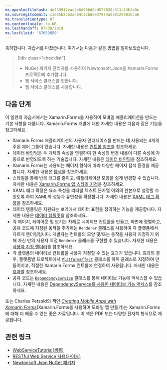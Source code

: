 ```yaml
---
ms.openlocfilehash: 4e759917eac2c6d966d8cd577838c311c13b2a9e
ms.sourcegitcommit: c1d85b2c62ad84c22bdee37874ad30128581bca6
ms.translationtype: HT
ms.contentlocale: ko-KR
ms.lasthandoff: 07/08/2019
ms.locfileid: "67659859"
---
```

축하합니다. 자습서를 마쳤습니다. 여기서는 다음과 같은 방법을 알아보았습니다.

> [!div class="checklist"]
> - NuGet 패키지 관리자를 사용하여 Newtonsoft.Json을 Xamarin.Forms 프로젝트에 추가합니다.
> - 웹 서비스 클래스를 만듭니다.
> - 웹 서비스 클래스를 사용합니다.

## <a name="next-steps"></a>다음 단계

이 일련의 자습서에서는 Xamarin.Forms를 사용하여 모바일 애플리케이션을 만드는 기본 사항을 다룹니다. Xamarin.Forms 개발에 대한 자세한 내용은 다음과 같은 기능을 참고하세요.

- Xamarin.Forms 애플리케이션의 사용자 인터페이스를 만드는 데 사용되는 4개의 주된 제어 그룹이 있습니다. 자세한 내용은 [컨트롤 참조](~/xamarin-forms/user-interface/controls/index.md)를 참조하세요.
- 데이터 바인딩은 두 개체의 속성을 연결하여 한 속성의 변경 내용이 다른 속성에 자동으로 반영되도록 하는 기술입니다. 자세한 내용은 [데이터 바인딩](~/xamarin-forms/app-fundamentals/data-binding/index.md)을 참조하세요.
- Xamarin.Forms는 사용되는 페이지 형식에 따라 다양한 페이지 탐색 환경을 제공합니다. 자세한 내용은 [탐색](~/xamarin-forms/app-fundamentals/navigation/index.md)을 참조하세요.
- 스타일을 통해 반복 태그를 줄이고, 애플리케이션 모양을 쉽게 변경할 수 있습니다. 자세한 내용은 [Xamarin.Forms 앱 스타일 지정](~/xamarin-forms/user-interface/styles/index.md)을 참조하세요.
- XAML 태그 확장은 요소 특성을 리터럴 텍스트 문자열 이외의 원본으로 설정할 수 있도록 하여 XAML의 성능과 유연성을 확장합니다. 자세한 내용은 [XAML 태그 확장](~/xamarin-forms/xaml/markup-extensions/index.md)을 참조하세요.
- 데이터 템플릿은 지원되는 보기에서 데이터 표현을 정의하는 기능을 제공합니다. 자세한 내용은 [데이터 템플릿](~/xamarin-forms/app-fundamentals/templates/data-templates/index.md)을 참조하세요.
- 각 페이지, 레이아웃 및 보기는 차례로 네이티브 컨트롤을 만들고, 화면에 정렬하고, 공유 코드에 지정된 동작을 추가하는 `Renderer` 클래스를 사용하여 각 플랫폼에서 다르게 렌더링됩니다. 개발자는 컨트롤의 모양 및/또는 동작을 사용자 지정하기 위해 자신 만의 사용자 지정 `Renderer` 클래스를 구현할 수 있습니다. 자세한 내용은 [사용자 지정 렌더러](~/xamarin-forms/app-fundamentals/custom-renderer/index.md)를 참조하세요.
- 각 플랫폼의 네이티브 컨트롤을 사용자 지정할 수 있는 효과가 있습니다. 효과의 경우, 플랫폼별 프로젝트에서 [`PlatformEffect`](xref:Xamarin.Forms.PlatformEffect`2) 클래스를 하위 클래스로 지정하여 만들어지고, 적절한 Xamarin.Forms 컨트롤에 연결하여 사용됩니다. 자세한 내용은 [효과](~/xamarin-forms/app-fundamentals/effects/index.md)를 참조하세요.
- 공유 코드는 [`DependencyService`](xref:Xamarin.Forms.DependencyService) 클래스를 통해 네이티브 기능에 액세스할 수 있습니다. 자세한 내용은 [DependencyService를 사용한 네이티브 기능 액세스](~/xamarin-forms/app-fundamentals/dependency-service/index.md)를 참조하세요.

또는 Charles Petzold의 책인 [_Creating Mobile Apps with Xamarin.Forms_](~/xamarin-forms/creating-mobile-apps-xamarin-forms/index.md)(Xamarin.Forms를 사용하여 모바일 앱 만들기)는 Xamarin.Forms에 대해 더 배울 수 있는 좋은 자료입니다. 이 책은 PDF 또는 다양한 전자책 형식으로 제공됩니다.

## <a name="related-links"></a>관련 링크

- [WebServiceTutorial(샘플)](https://developer.xamarin.com/samples/xamarin-forms/GetStarted/Tutorials/WebServiceTutorial)
- [RESTful Web Service 사용(가이드)](~/xamarin-forms/data-cloud/web-services/rest.md)
- [Newtonsoft.Json NuGet 패키지](https://www.nuget.org/packages/Newtonsoft.Json/)
